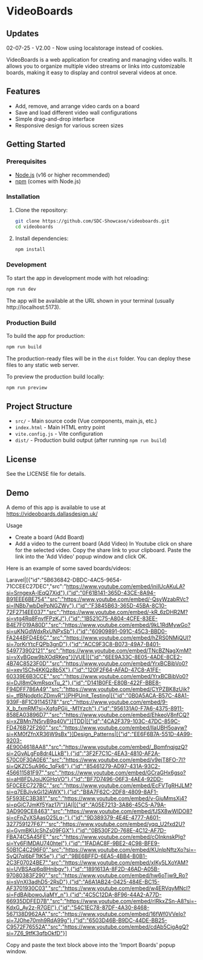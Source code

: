 # VideoBoards


## Updates
02-07-25 - V2.00 - Now using localstorage instead of cookies.



VideoBoards is a web application for creating and managing video walls. It allows you to organize multiple video streams or links into customizable boards, making it easy to display and control several videos at once.

## Features
- Add, remove, and arrange video cards on a board
- Save and load different video wall configurations
- Simple drag-and-drop interface
- Responsive design for various screen sizes

## Getting Started

### Prerequisites
- [Node.js](https://nodejs.org/) (v16 or higher recommended)
- [npm](https://www.npmjs.com/) (comes with Node.js)

### Installation
1. Clone the repository:
   ```sh
   git clone https://github.com/SDC-Showcase/videoboards.git
   cd videoboards
   ```
2. Install dependencies:
   ```sh
   npm install
   ```

### Development
To start the app in development mode with hot reloading:
```sh
npm run dev
```
The app will be available at the URL shown in your terminal (usually http://localhost:5173).

### Production Build
To build the app for production:
```sh
npm run build
```
The production-ready files will be in the `dist` folder. You can deploy these files to any static web server.

To preview the production build locally:
```sh
npm run preview
```

## Project Structure
- `src/` - Main source code (Vue components, main.js, etc.)
- `index.html` - Main HTML entry point
- `vite.config.js` - Vite configuration
- `dist/` - Production build output (after running `npm run build`)

## License
See the LICENSE file for details.


## Demo
A demo of this app is available to use at https://videoboards.dallasdesign.uk/

Usage
- Create a board (Add Board)
- Add a video to the current board (Add Video)
     In Youtube click on share for the selected video. Copy the share link to your clipboard.
     Paste the link into the 'Add Video' popup window and click OK.

Here is an example of some saved boards/videos:

Laravel|[{"id":"5B636842-DBDC-4AC5-9654-71CCEEC27DEC","src":"https://www.youtube.com/embed/iniIUcAKuLA?si=SrngexA-lEqQ7Xid"},{"id":"0F61B141-365D-43CE-8A94-B91EEE6BE754","src":"https://www.youtube.com/embed/-QsyWzabRVc?si=lNBb7wbDePpNGZWy"},{"id":"F3845B63-365D-45BA-8C10-72F2714EE037","src":"https://www.youtube.com/embed/-kR_6zDHR2M?si=vtg4Rq8FnvfFPzKJ"},{"id":"1B521C75-A804-4CFE-83EE-B4E7F019A80D","src":"https://www.youtube.com/embed/9kL1RdMywGo?si=uKNGdWdxRxUNPxSb"},{"id":"60909891-091C-45C3-BBD0-FA244BFD4E6C","src":"https://www.youtube.com/embed/hZRS0NMjQUI?si=7orKrYtcFQPb3gnD"},{"id":"ACC9F3C8-B073-49A7-B401-549773902121","src":"https://www.youtube.com/embed/TNcBZNagXmM?si=vXyBGpw9bXOdRKeg"}]VUE|[{"id":"6EE9A33C-8E05-4ADE-8CE2-4B74C8523F0D","src":"https://www.youtube.com/embed/YrxBCBibVo0?si=xev1SCh4KKQz8b5X"},{"id":"120F2F64-AFAD-47C8-A1FE-60339E6B3CCE","src":"https://www.youtube.com/embed/YrxBCBibVo0?si=DJI8mOkmRsqxTu_2"},{"id":"D141B0FE-E80B-422F-BBE8-F94DFF786A49","src":"https://www.youtube.com/embed/CYPZBK8zUik?si=_tfBNodptIcZDmvR"}]PHPUnit_Testing|[{"id":"0B0A5ACA-B57C-48A1-939F-8F1C91145178","src":"https://www.youtube.com/embed/9-X_b_fxmRM?si=XqfqPGij_-M1Yzch"},{"id":"956131A0-F7A6-4375-8911-858EA03896D7","src":"https://www.youtube.com/embed/EhkeoV8nfCQ?si=xZBMn7N5rvB9q40V"}]TDD|[{"id":"4CA2F379-103C-47DC-859C-FD476B72F260","src":"https://www.youtube.com/embed/llaUBH5oayw?si=KM0fZfnXR36W9sBx"}]Design_Patterns|[{"id":"EE6F6B7A-551D-4A99-9203-4E9004618AA8","src":"https://www.youtube.com/embed/_BpmfnqjgzQ?si=2GvALgFp8dr4LLkB"},{"id":"3F2F7C1C-4EA3-4810-AF2A-570C0F30A0E6","src":"https://www.youtube.com/embed/v9ejT8FO-7I?si=QKZC5uA96c_1qFk6"},{"id":"85461279-AD97-431A-93C2-456611581F97","src":"https://www.youtube.com/embed/GCraGHx6gso?si=aH8FDjJoiJKGHqVO"},{"id":"BF7D7496-06F3-4AE4-92DD-5F0CEEC727BC","src":"https://www.youtube.com/embed/EcFVTgRHJLM?si=q7EBJivkGi12iAWX"},{"id":"B8A7F62C-2DF8-4809-8AF1-5F593EC3B381","src":"https://www.youtube.com/embed/v-GiuMmsXj4?si=pGiC7JmKf5Yaz17I"}]AI|[{"id":"A05E7213-3A86-45C5-A79A-3AD909CE8463","src":"https://www.youtube.com/embed/fJSX8wWIDO8?si=cFnZyXSAasO25Lq-"},{"id":"9D389379-4E4E-4777-A601-327759127F67","src":"https://www.youtube.com/embed/yqq_U2fxd2U?si=GymBKUcShZs09FGX"},{"id":"0B530F2D-768E-4C12-AF7D-FBA74C5A45FE","src":"https://www.youtube.com/embed/cOInknskPlg?si=Yv6FIMDAU740htel"},{"id":"1FADAC8F-9BE2-4C98-BFE9-50B1C4C296F0","src":"https://www.youtube.com/embed/KUnlpNftzXo?si=-SyQI7qI6bFTtK5e"},{"id":"9BE6BFFD-6EA5-4BB4-B0B1-2C3F07024BE7","src":"https://www.youtube.com/embed/xIKy5LXoYAM?si=UVBSAqj6q8Hnibgv"},{"id":"1891613A-8F2D-46AD-A05B-97080383F290","src":"https://www.youtube.com/embed/hw6oTjw9_Ro?si=sVnXl3adhD5-2RsD"},{"id":"A6A1AB24-0425-484E-BC15-AF3701930C03","src":"https://www.youtube.com/embed/w4ERVqyMNcI?si=FdBAjbowoJjaMY_n"},{"id":"4C5C12DA-8F96-44A2-A77D-66935DDFED7B","src":"https://www.youtube.com/embed/rIRkxZSn-A8?si=-KdxG_Ay2z-R7GEl"},{"id":"54C1EC78-87DF-4A30-8468-567138D962AA","src":"https://www.youtube.com/embed/16fWf0VVeIo?si=7JOhe70mh9RdA99g"},{"id":"6503D46B-B9DC-44DE-BB25-C9572F76552A","src":"https://www.youtube.com/embed/cdAb5CigAgQ?si=7Z6_9tfK3qfbOkfD"}]


Copy and paste the text block above into the 'Import Boards' popup window.









